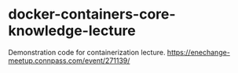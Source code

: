 # docker-containers-core-knowledge-lecture
Demonstration code for containerization lecture.
https://enechange-meetup.connpass.com/event/271139/
